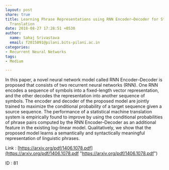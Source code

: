 ```yaml
---
layout: post
share: true
title: Learning Phrase Representations using RNN Encoder–Decoder for Statistical Machine
  Translation
date: 2018-08-27 17:28:51 +0530
author:
  name: Sahaj Srivastava
  email: f2015091@pilani.bits-pilani.ac.in
categories:
- Recurrent Neural Networks
tags:
- Medium

---
```

In  this  paper,   a  novel  neural network model called RNN Encoder–Decoder is proposed  that  consists  of  two  recurrent neural  networks  (RNN).  One  RNN  encodes a sequence of symbols into a fixed-length vector representation, and the other decodes the representation into another sequence of symbols.  The encoder and decoder  of  the  proposed  model  are  jointly trained to maximize the conditional probability of a target sequence given a source sequence.   The performance of a statistical machine translation system is empirically found to improve by using the conditional probabilities of phrase pairs computed by the RNN Encoder–Decoder as an additional feature in the existing log-linear model.    Qualitatively,  we  show  that  the proposed model learns a semantically and syntactically meaningful representation of linguistic phrases.

Link : [https://arxiv.org/pdf/1406.1078.pdf](https://arxiv.org/pdf/1406.1078.pdf "https://arxiv.org/pdf/1406.1078.pdf")

ID : 81